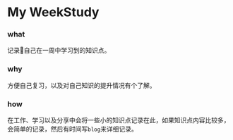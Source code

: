 # My WeekStudy

### what

记录📝自己在一周中学习到的知识点。

### why

方便自己复习，以及对自己知识的提升情况有个了解。

### how

在工作、学习以及分享中会将一些小的知识点记录在此，如果知识点内容比较多，会简单的记录，然后有时间写`blog`来详细记录。
